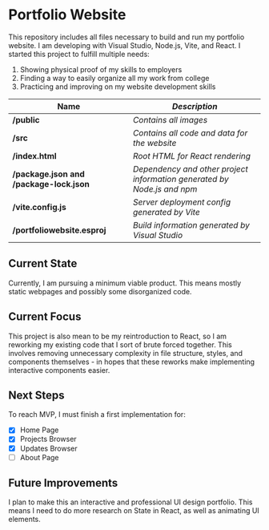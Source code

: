 # Portfolio Website

This repository includes all files necessary to build and run my portfolio website. 
I am developing with Visual Studio, Node.js, Vite, and React.
I started this project to fulfill multiple needs:

1. Showing physical proof of my skills to employers
2. Finding a way to easily organize all my work from college
3. Practicing and improving on my website development skills

| **Name** | *Description* |
| ----------- | ----------- |
| **/public** | *Contains all images* |
| **/src** | *Contains all code and data for the website* |
| **/index.html** | *Root HTML for React rendering* |
| **/package.json and /package-lock.json** | *Dependency and other project information generated by Node.js and npm* |
| **/vite.config.js** | *Server deployment config generated by Vite* |
| **/portfoliowebsite.esproj** | *Build information generated by Visual Studio* |

## Current State

Currently, I am pursuing a minimum viable product. 
This means mostly static webpages and possibly some disorganized code.

## Current Focus

This project is also mean to be my reintroduction to React, so I am reworking my existing code that I sort of brute forced together.
This involves removing unnecessary complexity in file structure, styles, and components themselves - in hopes that these reworks make implementing interactive components easier.

## Next Steps

To reach MVP, I must finish a first implementation for:

- [x] Home Page
- [x] Projects Browser
- [x] Updates Browser
- [ ] About Page

## Future Improvements

I plan to make this an interactive and professional UI design portfolio.
This means I need to do more research on State in React, as well as animating UI elements.
